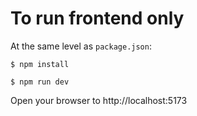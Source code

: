# To run frontend only

At the same level as `package.json`:

`$ npm install`

`$ npm run dev`

Open your browser to http://localhost:5173